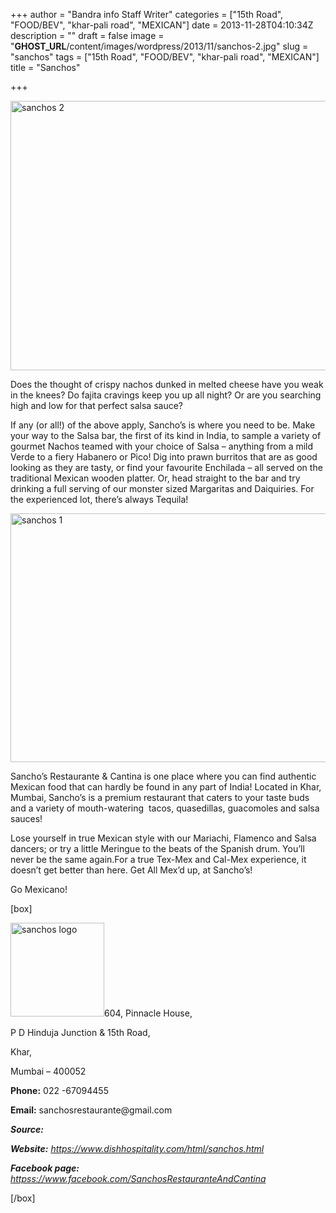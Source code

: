 +++
author = "Bandra info Staff Writer"
categories = ["15th Road", "FOOD/BEV", "khar-pali road", "MEXICAN"]
date = 2013-11-28T04:10:34Z
description = ""
draft = false
image = "__GHOST_URL__/content/images/wordpress/2013/11/sanchos-2.jpg"
slug = "sanchos"
tags = ["15th Road", "FOOD/BEV", "khar-pali road", "MEXICAN"]
title = "Sanchos"

+++


<p><a href="https://i2.wp.com/bandra.info/wp-content/uploads/2013/11/sanchos-2.jpg?ssl=1"><img loading="lazy" class="size-full wp-image-4939 aligncenter" alt="sanchos 2" src="https://i2.wp.com/bandra.info/wp-content/uploads/2013/11/sanchos-2.jpg?resize=599%2C431&#038;ssl=1" width="599" height="431" srcset="https://i2.wp.com/bandra.info/wp-content/uploads/2013/11/sanchos-2.jpg?w=599&amp;ssl=1 599w, https://i2.wp.com/bandra.info/wp-content/uploads/2013/11/sanchos-2.jpg?resize=300%2C215&amp;ssl=1 300w" sizes="(max-width: 599px) 100vw, 599px" data-recalc-dims="1" /></a></p>
<p>Does the thought of crispy nachos dunked in melted cheese have you weak in the knees? Do fajita cravings keep you up all night? Or are you searching high and low for that perfect salsa sauce?</p>
<p>If any (or all!) of the above apply, Sancho&#8217;s is where you need to be. Make your way to the Salsa bar, the first of its kind in India, to sample a variety of gourmet Nachos teamed with your choice of Salsa – anything from a mild Verde to a fiery Habanero or Pico! Dig into prawn burritos that are as good looking as they are tasty, or find your favourite Enchilada – all served on the traditional Mexican wooden platter. Or, head straight to the bar and try drinking a full serving of our monster sized Margaritas and Daiquiries. For the experienced lot, there&#8217;s always Tequila!</p>
<p><a href="https://i2.wp.com/bandra.info/wp-content/uploads/2013/11/sanchos-1.jpg?ssl=1"><img loading="lazy" class="size-full wp-image-4940 aligncenter" alt="sanchos 1" src="https://i2.wp.com/bandra.info/wp-content/uploads/2013/11/sanchos-1.jpg?resize=599%2C398&#038;ssl=1" width="599" height="398" srcset="https://i2.wp.com/bandra.info/wp-content/uploads/2013/11/sanchos-1.jpg?w=599&amp;ssl=1 599w, https://i2.wp.com/bandra.info/wp-content/uploads/2013/11/sanchos-1.jpg?resize=300%2C199&amp;ssl=1 300w" sizes="(max-width: 599px) 100vw, 599px" data-recalc-dims="1" /></a></p>
<p>Sancho’s Restaurante &amp; Cantina is one place where you can find authentic Mexican food that can hardly be found in any part of India! Located in Khar, Mumbai, Sancho’s is a premium restaurant that caters to your taste buds and a variety of mouth-watering  tacos, quasedillas, guacomoles and salsa sauces!</p>
<p>Lose yourself in true Mexican style with our Mariachi, Flamenco and Salsa dancers; or try a little Meringue to the beats of the Spanish drum. You&#8217;ll never be the same again.For a true Tex-Mex and Cal-Mex experience, it doesn&#8217;t get better than here. Get All Mex&#8217;d up, at Sancho&#8217;s!</p>
<p>Go Mexicano!</p>
<p>[box]</p>
<p><a href="https://i0.wp.com/bandra.info/wp-content/uploads/2013/11/sanchos-logo.jpg?ssl=1"><img loading="lazy" class="size-thumbnail wp-image-4938 alignright" alt="sanchos logo" src="https://i0.wp.com/bandra.info/wp-content/uploads/2013/11/sanchos-logo.jpg?resize=150%2C150&#038;ssl=1" width="150" height="150" srcset="https://i0.wp.com/bandra.info/wp-content/uploads/2013/11/sanchos-logo.jpg?resize=150%2C150&amp;ssl=1 150w, https://i0.wp.com/bandra.info/wp-content/uploads/2013/11/sanchos-logo.jpg?resize=298%2C300&amp;ssl=1 298w, https://i0.wp.com/bandra.info/wp-content/uploads/2013/11/sanchos-logo.jpg?w=302&amp;ssl=1 302w" sizes="(max-width: 150px) 100vw, 150px" data-recalc-dims="1" /></a>604, Pinnacle House,</p>
<p>P D Hinduja Junction &amp; 15th Road,</p>
<p>Khar,</p>
<p>Mumbai &#8211; 400052</p>
<p><b>Phone:</b> 022 -67094455</p>
<p><b>Email:</b> sanchosrestaurante@gmail.com</p>
<p><em><b>Source:</b></em></p>
<p><em><b>Website:</b> <a href="https://www.dishhospitality.com/html/sanchos.html">https://www.dishhospitality.com/html/sanchos.html</a></em></p>
<p><em><b>Facebook page:</b> <a href="httpss://www.facebook.com/SanchosRestauranteAndCantina">httpss://www.facebook.com/SanchosRestauranteAndCantina</a></em></p>
<p>[/box]</p>
<p>&nbsp;</p>
<p>&nbsp;</p>
<p>&nbsp;</p>



